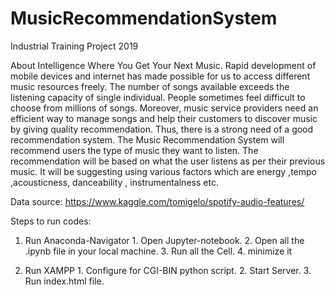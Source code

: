 # MusicRecommendationSystem
Industrial Training Project 2019

About
Intelligence Where You Get Your Next Music.
Rapid development of mobile devices and internet has made possible for us to access different music resources freely. The number of songs available exceeds the listening capacity of single individual. People sometimes feel difficult to choose from millions of songs. Moreover, music service providers need an efficient way to manage songs and help their customers to discover music by giving quality recommendation. Thus, there is a strong need of a good recommendation system. The Music Recommendation System will recommend users the type of music they want to listen. The recommendation will be based on what the user listens as per their previous music. It will be suggesting using various factors which are energy ,tempo ,acousticness, danceability , instrumentalness etc.

Data source: https://www.kaggle.com/tomigelo/spotify-audio-features/

    
Steps to run codes:

  1.  Run Anaconda-Navigator
     1.    Open Jupyter-notebook.
     2.    Open all the .ipynb file in your local machine.
     3.    Run all the Cell.
     4.    minimize it
  
  2.  Run XAMPP
     1.    Configure for CGI-BIN python script.
     2.    Start Server.
     3.    Run index.html file.
